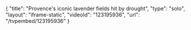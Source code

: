 {
    "title": "Provence's iconic lavender fields hit by drought",
    "type": "solo",
    "layout": "iframe-static",
    "videoId": "123195936",
    "url": "\/tvpembed\/123195936"
}